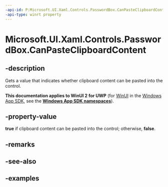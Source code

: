 ```yaml
---
-api-id: P:Microsoft.UI.Xaml.Controls.PasswordBox.CanPasteClipboardContent
-api-type: winrt property
---
```


<!-- Property syntax.
public bool CanPasteClipboardContent { get; }
-->

# Microsoft.UI.Xaml.Controls.PasswordBox.CanPasteClipboardContent

## -description

Gets a value that indicates whether clipboard content can be pasted into the control.

**This documentation applies to WinUI 2 for UWP** (for [WinUI](/windows/apps/winui/winui3/) in the [Windows App SDK](/windows/apps/windows-app-sdk/), see the **[Windows App SDK namespaces](/windows/windows-app-sdk/api/winrt/)**).

## -property-value

**true** if clipboard content can be pasted into the control; otherwise, **false**.

## -remarks

## -see-also

## -examples

